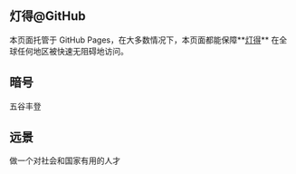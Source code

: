 ## 灯得@GitHub

本页面托管于 GitHub Pages，在大多数情况下，本页面都能保障**[灯得](https://iyideng.top)** 在全球任何地区被快速无阻碍地访问。

## 暗号
五谷丰登

## 远景
做一个对社会和国家有用的人才
